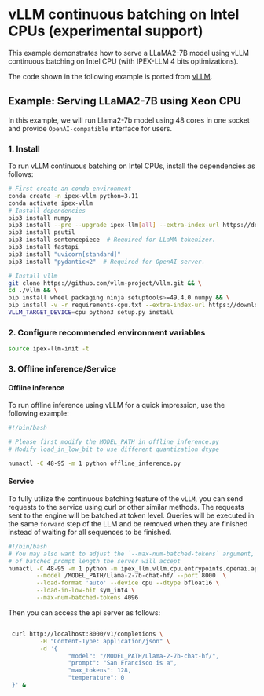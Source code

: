 # vLLM continuous batching on Intel CPUs (experimental support)

This example demonstrates how to serve a LLaMA2-7B model using vLLM continuous batching on Intel CPU (with IPEX-LLM 4 bits optimizations).

The code shown in the following example is ported from [vLLM](https://github.com/vllm-project/vllm/tree/v0.2.1.post1).

## Example: Serving LLaMA2-7B using Xeon CPU

In this example, we will run Llama2-7b model using 48 cores in one socket and provide `OpenAI-compatible` interface for users.

### 1. Install

To run vLLM continuous batching on Intel CPUs, install the dependencies as follows:

```bash
# First create an conda environment
conda create -n ipex-vllm python=3.11
conda activate ipex-vllm
# Install dependencies
pip3 install numpy
pip3 install --pre --upgrade ipex-llm[all] --extra-index-url https://download.pytorch.org/whl/cpu
pip3 install psutil
pip3 install sentencepiece  # Required for LLaMA tokenizer.
pip3 install fastapi
pip3 install "uvicorn[standard]"
pip3 install "pydantic<2"  # Required for OpenAI server.

# Install vllm
git clone https://github.com/vllm-project/vllm.git && \
cd ./vllm && \
pip install wheel packaging ninja setuptools>=49.4.0 numpy && \
pip install -v -r requirements-cpu.txt --extra-index-url https://download.pytorch.org/whl/cpu && \
VLLM_TARGET_DEVICE=cpu python3 setup.py install
```

### 2. Configure recommended environment variables

```bash
source ipex-llm-init -t
```

### 3. Offline inference/Service

#### Offline inference

To run offline inference using vLLM for a quick impression, use the following example:

```bash
#!/bin/bash

# Please first modify the MODEL_PATH in offline_inference.py
# Modify load_in_low_bit to use different quantization dtype

numactl -C 48-95 -m 1 python offline_inference.py

```

#### Service

To fully utilize the continuous batching feature of the `vLLM`, you can send requests to the service using curl or other similar methods.  The requests sent to the engine will be batched at token level. Queries will be executed in the same `forward` step of the LLM and be removed when they are finished instead of waiting for all sequences to be finished.

```bash
#!/bin/bash
# You may also want to adjust the `--max-num-batched-tokens` argument, it indicates the hard limit
# of batched prompt length the server will accept
numactl -C 48-95 -m 1 python -m ipex_llm.vllm.cpu.entrypoints.openai.api_server \
        --model /MODEL_PATH/Llama-2-7b-chat-hf/ --port 8000  \
        --load-format 'auto' --device cpu --dtype bfloat16 \
        --load-in-low-bit sym_int4 \
        --max-num-batched-tokens 4096
```

Then you can access the api server as follows:

```bash

 curl http://localhost:8000/v1/completions \
         -H "Content-Type: application/json" \
         -d '{
                 "model": "/MODEL_PATH/Llama-2-7b-chat-hf/",
                 "prompt": "San Francisco is a",
                 "max_tokens": 128,
                 "temperature": 0
 }' &
```
